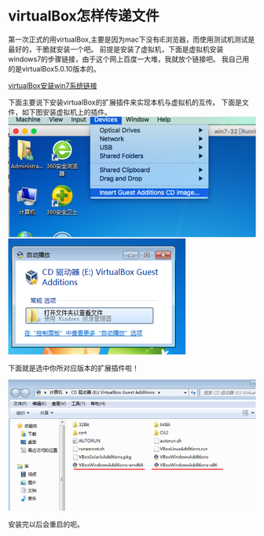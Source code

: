 # virtualBox怎样传递文件

第一次正式的用virtualBox,主要是因为mac下没有iE浏览器，而使用测试机测试是最好的，干脆就安装一个吧。
前提是安装了虚拟机，下面是虚拟机安装windows7的步骤链接，由于这个网上百度一大堆，我就放个链接吧。
我自己用的是virtualBox5.0.10版本的。

[virtualBox安装win7系统链接](https://www.baidu.com/link?url=HQBqbZgFzaSl6xf3wTgxXEmVtC6VvcvOhI_BKM7ck4dUUhMcIfWEdicq1u_twBiVQLDuLWyVMRkZSHP3q_-tp6Kz-ychQWg8lF7GvI4knfO&wd=&eqid=cea82b0300016b26000000065b126161)

下面主要说下安装virtualBox的扩展插件来实现本机与虚拟机的互传。
下面是文件，如下图安装虚拟机上的插件。
![](../img/1.png)
![](../img/2.png)

下面就是选中你所对应版本的扩展插件啦！

![](../img/3.png)

安装完以后会重启的呃。